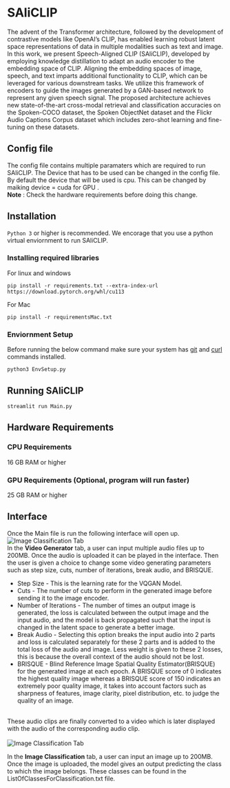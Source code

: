 # SAliCLIP
The advent of the Transformer architecture, followed by the development of contrastive models like OpenAI’s CLIP, has enabled learning robust latent space representations of data in multiple modalities such as text and image. In this work, we present Speech-Aligned CLIP (SAliCLIP), developed by employing knowledge distillation to adapt an audio encoder to the embedding space of CLIP. Aligning the embedding spaces of image, speech, and text imparts additional functionality to CLIP, which can be leveraged for various downstream tasks. We utilize this framework of encoders to guide the images generated by a GAN-based network to represent any given speech signal. The proposed architecture achieves new state-of-the-art cross-modal retrieval and classification accuracies on the Spoken-COCO dataset, the Spoken ObjectNet dataset and the Flickr Audio Captions Corpus dataset which includes zero-shot learning and fine-tuning on these datasets.
## Config file
The config file contains multiple paramaters which are required to run SAliCLIP. The Device that has to be used can be changed in the config file. By default the device that will be used is cpu. This can be changed by maiking device = cuda for GPU . </br>
**Note** : Check the hardware requirements before doing this change.
## Installation
```Python 3``` or higher is recommended. We encorage that you use a python virtual enviornment to run SAliCLIP.
### Installing required libraries
For linux and windows
```
pip install -r requirements.txt --extra-index-url https://download.pytorch.org/whl/cu113
```
For Mac
```
pip install -r requirementsMac.txt 
```
### Enviornment Setup
Before running the below command make sure your system has [git](https://www.atlassian.com/git/tutorials/install-git) and [curl](https://help.ubidots.com/en/articles/2165289-learn-how-to-install-run-curl-on-windows-macosx-linux) commands installed.
```
python3 EnvSetup.py
```
## Running SAliCLIP
```
streamlit run Main.py
```
## Hardware Requirements
### CPU Requirements
16 GB RAM or higher 
### GPU Requirements (Optional, program will run faster)
25 GB RAM or higher
## Interface
Once the Main file is run the following interface will open up.
</br>
<img alt="Image Classification Tab" src="https://github.com/Rithvik-G/SAliCLIP/blob/main/Images/Video_Generator.png">
</br>
In the **Video Generator** tab, a user can input multiple audio files up to 200MB. Once the audio is uploaded it can be played in the interface. Then the user is given a choice to change some video generating parameters such as step size, cuts, number of iterations, break audio, and BRISQUE.</br> 
+ Step Size - This is the learning rate for the VQGAN Model.
+ Cuts - The number of cuts to perform in the generated image before sending it to the image encoder.
+ Number of Iterations - The number of times an output image is generated, the loss is calculated between the output image and the input audio, and the model is back propagated such that the input is changed in the latent space to generate a better image.
+ Break Audio - Selecting this option breaks the input audio into 2 parts and loss is calculated separately for these 2 parts and is added to the total loss of the audio and image. Less weight is given to these 2 losses, this is because the overall context of the audio should not be lost.
+ BRISQUE - Blind Reference Image Spatial Quality Estimator(BRISQUE) for the generated image at each epoch. A BRISQUE score of 0 indicates the highest quality image whereas a BRISQUE score of 150 indicates an extremely poor quality image, it takes into account factors such as sharpness of features, image clarity, pixel distribution, etc. to judge the quality of an image.</br>
</br>
These audio clips are finally converted to a video which is later displayed with the audio of the corresponding audio clip.</br>
</br>
<img alt="Image Classification Tab" src="https://github.com/Rithvik-G/SAliCLIP/blob/main/Images/Image_Classification.png">
</br>

In the <b>Image Classification</b> tab, a user can input an image up to 200MB. Once the image is uploaded, the model gives an output predicting the class to which the image belongs. These classes can be found in the ListOfClassesForClassification.txt file.  

